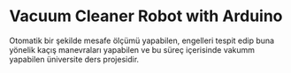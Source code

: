 # **Vacuum Cleaner Robot with Arduino**

Otomatik bir şekilde mesafe ölçümü yapabilen, engelleri tespit edip buna yönelik kaçış manevraları yapabilen ve bu süreç içerisinde vakumm yapabilen üniversite ders projesidir.
